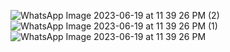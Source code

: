 ![WhatsApp Image 2023-06-19 at 11 39 26 PM (2)](https://github.com/anupomm/ostad-livetest-module07/assets/95094496/83dd49e1-bd95-451f-a224-4cd6203a3e1f)
![WhatsApp Image 2023-06-19 at 11 39 26 PM (1)](https://github.com/anupomm/ostad-livetest-module07/assets/95094496/7919d622-7704-40b5-bb58-66b62746e587)
![WhatsApp Image 2023-06-19 at 11 39 26 PM](https://github.com/anupomm/ostad-livetest-module07/assets/95094496/8a2a0dbe-0d76-4a0a-936d-3fbd24f8af6b)
